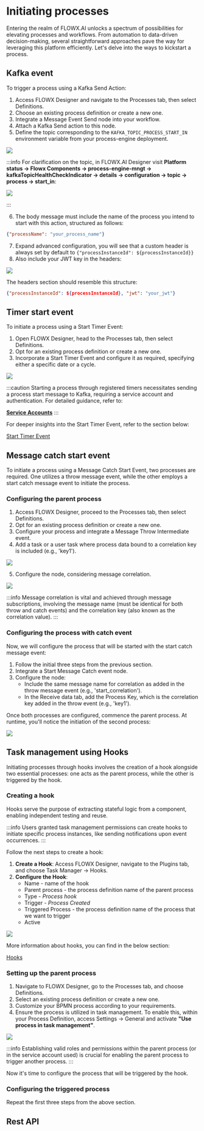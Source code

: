 # Initiating processes

Entering the realm of FLOWX.AI unlocks a spectrum of possibilities for elevating processes and workflows. From automation to data-driven decision-making, several straightforward approaches pave the way for leveraging this platform efficiently. Let's delve into the ways to kickstart a process.

## Kafka event

To trigger a process using a Kafka Send Action:

1. Access FLOWX Designer and navigate to the Processes tab, then select Definitions.
2. Choose an existing process definition or create a new one.
3. Integrate a Message Event Send node into your workflow.
4. Attach a Kafka Send action to this node.
5. Define the topic corresponding to the `KAFKA_TOPIC_PROCESS_START_IN` environment variable from your process-engine deployment.

![](https://s3.eu-west-1.amazonaws.com/docx.flowx.ai/release34/topic_address.png)

:::info
For clarification on the topic, in FLOWX.AI Designer visit **Platform status → Flowx Components → process-engine-mngt -> kafkaTopicHealthCheckIndicator → details → configuration → topic → process → start_in**:

![](https://s3.eu-west-1.amazonaws.com/docx.flowx.ai/release34/topic_start_process.png)

:::

6. The body message must include the name of the process you intend to start with this action, structured as follows:

```json
{"processName": "your_process_name"}
```

7. Expand advanced configuration, you will see that a custom header is always set by default to `{"processInstanceId": ${processInstanceId}}`
8. Also include your JWT key in the headers:

![](https://s3.eu-west-1.amazonaws.com/docx.flowx.ai/release34/jwt_start.png)

The headers section should resemble this structure:

```json
{"processInstanceId": ${processInstanceId}, "jwt": "your_jwt"}
```

## Timer start event

To initiate a process using a Start Timer Event:

1. Open FLOWX Designer, head to the Processes tab, then select Definitions.
2. Opt for an existing process definition or create a new one.
3. Incorporate a Start Timer Event and configure it as required, specifying either a specific date or a cycle.

![](https://s3.eu-west-1.amazonaws.com/docx.flowx.ai/release34/start_timer_process.png)

:::caution
Starting a process through registered timers necessitates sending a process start message to Kafka, requiring a service account and authentication. For detailed guidance, refer to:

[**<u>Service Accounts</u>**](../../platform-setup-guides/access-management/configuring-an-iam-solution.md#scheduler-service-account)
:::

For deeper insights into the Start Timer Event, refer to the section below:

[Start Timer Event](../../building-blocks/node/timer-events/timer-start-event.md)

## Message catch start event

To initiate a process using a Message Catch Start Event, two processes are required. One utilizes a throw message event, while the other employs a start catch message event to initiate the process.

### Configuring the parent process

1. Access FLOWX Designer, proceed to the Processes tab, then select Definitions.
2. Opt for an existing process definition or create a new one.
3. Configure your process and integrate a Message Throw Intermediate event.
4. Add a task or a user task where process data bound to a correlation key is included (e.g., 'key1').

![](https://s3.eu-west-1.amazonaws.com/docx.flowx.ai/release34/correlation_data.png)

5. Configure the node, considering message correlation.

![](https://s3.eu-west-1.amazonaws.com/docx.flowx.ai/release34/message_correlation.png)

:::info
Message correlation is vital and achieved through message subscriptions, involving the message name (must be identical for both throw and catch events) and the correlation key (also known as the correlation value).
:::

### Configuring the process with catch event

Now, we will configure the process that will be started with the start catch message event:

1. Follow the initial three steps from the previous section.
2. Integrate a Start Message Catch event node.
3. Configure the node:
    * Include the same message name for correlation as added in the throw message event (e.g., 'start_correlation').
    * In the Receive data tab, add the Process Key, which is the correlation key added in the throw event (e.g., 'key1').

Once both processes are configured, commence the parent process. At runtime, you'll notice the initiation of the second process:

![](https://s3.eu-west-1.amazonaws.com/docx.flowx.ai/release34/start_with_message_event.gif)

## Task management using Hooks

Initiating processes through hooks involves the creation of a hook alongside two essential processes: one acts as the parent process, while the other is triggered by the hook.

### Creating a hook

Hooks serve the purpose of extracting stateful logic from a component, enabling independent testing and reuse.

:::info
Users granted task management permissions can create hooks to initiate specific process instances, like sending notifications upon event occurrences.
:::

Follow the next steps to create a hook:

1. **Create a Hook**: Access FLOWX Designer, navigate to the Plugins tab, and choose Task Manager → Hooks.
2. **Configure the Hook**:
    * Name - name of the hook
    * Parent process - the process definition name of the parent process 
    * Type - *Process hook*
    * Trigger - *Process Created*
    * Triggered Process - the process definition name of the process that we want to trigger
    * Active

![](https://s3.eu-west-1.amazonaws.com/docx.flowx.ai/release34/hook_created%20copy.png)

More information about hooks, you can find in the below section:

[Hooks](../../platform-deep-dive/plugins/custom-plugins/task-management/using-hooks.md)

### Setting up the parent process

1. Navigate to FLOWX Designer, go to the Processes tab, and choose Definitions.
2. Select an existing process definition or create a new one.
3. Customize your BPMN process according to your requirements.
4. Ensure the process is utilized in task management. To enable this, within your Process Definition, access Settings → General and activate **"Use process in task management"**.

![](https://s3.eu-west-1.amazonaws.com/docx.flowx.ai/release34/use_in_task_management.gif)

:::info
Establishing valid roles and permissions within the parent process (or in the service account used) is crucial for enabling the parent process to trigger another process.
:::

Now it's time to configure the process that will be triggered by the hook.

### Configuring the triggered process

Repeat the first three steps from the above section.


## Rest API